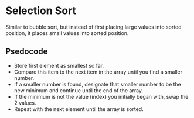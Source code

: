 # Selection Sort
Similar to bubble sort, but instead of first placing large values into sorted position, it places small values into sorted position.

## Psedocode
- Store first element as smallest so far.
- Compare this item to the next item in the array until you find a smaller number.
- If a smaller number is found, designate that smaller number to be the new minimum and continue until the end of the array.
- If the minimum is not the value (index) you initially began with, swap the 2 values.
- Repeat with the next element until the array is sorted.
